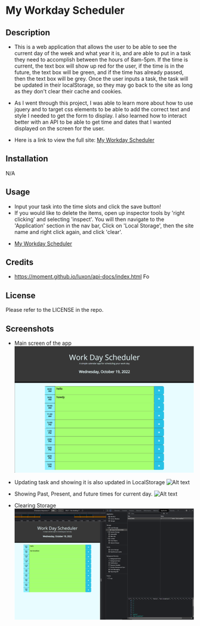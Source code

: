 # My Workday Scheduler

## Description
- This is a web application that allows the user to be able to see the current day of the week and what year it is, and are able to put in a task they need to accomplish between the hours of 8am-5pm. If the time is current, the text box will show up red for the user, if the time is in the future, the text box will be green, and if the time has already passed, then the text box will be grey. Once the user inputs a task, the task will be updated in their localStorage, so they may go back to the site as long as they don't clear their cache and cookies.

- As I went through this project, I was able to learn more about how to use jquery and to target css elements to be able to add the correct text and style I needed to get the form to display. I also learned how to interact better with an API to be able to get time and dates that I wanted displayed on the screen for the user.
- Here is a link to view the full site: [My Workday Scheduler](https://canadianfaller7.github.io/my-work-day-scheduler/ "Named link title")

## Installation
N/A

## Usage
- Input your task into the time slots and click the save button!
- If you would like to delete the items, open up inspector tools by 'right clicking' and selecting 'inspect'. You will then navigate to the 'Application' section in the nav bar, Click on 'Local Storage', then the site name and right click again, and click 'clear'.  
* [My Workday Scheduler](https://canadianfaller7.github.io/my-work-day-scheduler/ "Named link title")

## Credits
- https://moment.github.io/luxon/api-docs/index.html Fo

## License
Please refer to the LICENSE in the repo.

## Screenshots

- Main screen of the app
![Alt text](./assets/images/main-screen.png?raw=true "Optional Title")

- Updating task and showing it is also updated in LocalStorage
![Alt text](./assets/images/update-local-storage.png?raw=true "Optional Title")

- Showing Past, Present, and future times for current day.
![Alt text](./assets/images/showing-past-present-time.png?raw=true "Optional Title")

- Clearing Storage
![Alt text](./assets/images/clear-storage.png?raw=true "Optional Title")
